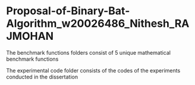# Proposal-of-Binary-Bat-Algorithm_w20026486_Nithesh_RAJMOHAN

The benchmark functions folders consist of 5 unique mathematical benchmark functions

The experimental code folder consists of the codes of the experiments conducted in the dissertation

